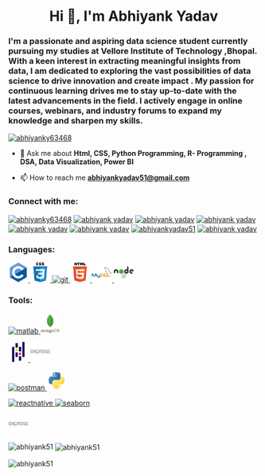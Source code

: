 <h1 align="center">Hi 👋, I'm Abhiyank Yadav</h1>
<h3 align="left">I'm a passionate and aspiring data science student currently pursuing my studies at Vellore Institute of Technology ,Bhopal. With a keen interest in extracting meaningful insights from data, I am dedicated to exploring the vast possibilities of data science to drive innovation and create impact . My passion for continuous learning drives me to stay up-to-date with the latest advancements in the field. I actively engage in online courses, webinars, and industry forums to expand my knowledge and sharpen my skills.</h3>

<p align="left"> <a href="https://twitter.com/abhiyanky63468" target="blank"><img src="https://img.shields.io/twitter/follow/abhiyanky63468?logo=twitter&style=for-the-badge" alt="abhiyanky63468" /></a> </p>

- 💬 Ask me about **Html, CSS, Python Programming, R- Programming , DSA, Data Visualization, Power BI**

- 📫 How to reach me **abhiyankyadav51@gmail.com**

<h3 align="left">Connect with me:</h3>
<p align="left">
<a href="https://twitter.com/abhiyanky63468" target="blank"><img align="center" src="https://raw.githubusercontent.com/rahuldkjain/github-profile-readme-generator/master/src/images/icons/Social/twitter.svg" alt="abhiyanky63468" height="30" width="40" /></a>
<a href="https://linkedin.com/in/abhiyank yadav" target="blank"><img align="center" src="https://raw.githubusercontent.com/rahuldkjain/github-profile-readme-generator/master/src/images/icons/Social/linked-in-alt.svg" alt="abhiyank yadav" height="30" width="40" /></a>
<a href="https://fb.com/abhiyank yadav" target="blank"><img align="center" src="https://raw.githubusercontent.com/rahuldkjain/github-profile-readme-generator/master/src/images/icons/Social/facebook.svg" alt="abhiyank yadav" height="30" width="40" /></a>
<a href="https://instagram.com/abhiyank yadav" target="blank"><img align="center" src="https://raw.githubusercontent.com/rahuldkjain/github-profile-readme-generator/master/src/images/icons/Social/instagram.svg" alt="abhiyank yadav" height="30" width="40" /></a><br>
<a href="https://kaggle.com/abhiyank yadav" target="blank"><img align="center" src="https://raw.githubusercontent.com/rahuldkjain/github-profile-readme-generator/master/src/images/icons/Social/kaggle.svg" alt="abhiyank yadav" height="30" width="40" /></a>
<a href="https://www.hackerrank.com/abhiyank yadav" target="blank"><img align="center" src="https://raw.githubusercontent.com/rahuldkjain/github-profile-readme-generator/master/src/images/icons/Social/hackerrank.svg" alt="abhiyank yadav" height="30" width="40" /></a>
<a href="https://codeforces.com/profile/abhiyankyadav51" target="blank"><img align="center" src="https://raw.githubusercontent.com/rahuldkjain/github-profile-readme-generator/master/src/images/icons/Social/codeforces.svg" alt="abhiyankyadav51" height="30" width="40" /></a>
<a href="https://www.leetcode.com/abhiyank yadav" target="blank"><img align="center" src="https://raw.githubusercontent.com/rahuldkjain/github-profile-readme-generator/master/src/images/icons/Social/leet-code.svg" alt="abhiyank yadav" height="30" width="40" /></a>
</p>

<h3 align="left">Languages:</h3>
<p align="left"> <a href="https://www.cprogramming.com/" target="_blank" rel="noreferrer"> <img src="https://raw.githubusercontent.com/devicons/devicon/master/icons/c/c-original.svg" alt="c" width="40" height="40"/> </a>
<a href="https://www.w3schools.com/css/" target="_blank" rel="noreferrer"> <img src="https://raw.githubusercontent.com/devicons/devicon/master/icons/css3/css3-original-wordmark.svg" alt="css3" width="40" height="40"/> </a> 
<a href="https://git-scm.com/" target="_blank" rel="noreferrer"> <img src="https://www.vectorlogo.zone/logos/git-scm/git-scm-icon.svg" alt="git" width="40" height="40"/> </a>
<a href="https://www.w3.org/html/" target="_blank" rel="noreferrer"> <img src="https://raw.githubusercontent.com/devicons/devicon/master/icons/html5/html5-original-wordmark.svg" alt="html5" width="40" height="40"/> </a>
<a href="https://www.mysql.com/" target="_blank" rel="noreferrer"> <img src="https://raw.githubusercontent.com/devicons/devicon/master/icons/mysql/mysql-original-wordmark.svg" alt="mysql" width="40" height="40"/> </a> <a href="https://nodejs.org" target="_blank" rel="noreferrer"> <img src="https://raw.githubusercontent.com/devicons/devicon/master/icons/nodejs/nodejs-original-wordmark.svg" alt="nodejs" width="40" height="40"/> </a>

<h3 align="left">Tools:</h3>
<a href="https://www.mathworks.com/" target="_blank" rel="noreferrer"> <img src="https://upload.wikimedia.org/wikipedia/commons/2/21/Matlab_Logo.png" alt="matlab" width="40" height="40"/> </a> <a href="https://www.mongodb.com/" target="_blank" rel="noreferrer"> <img src="https://raw.githubusercontent.com/devicons/devicon/master/icons/mongodb/mongodb-original-wordmark.svg" alt="mongodb" width="40" height="40"/> </a>

<a href="https://pandas.pydata.org/" target="_blank" rel="noreferrer"> <img src="https://raw.githubusercontent.com/devicons/devicon/2ae2a900d2f041da66e950e4d48052658d850630/icons/pandas/pandas-original.svg" alt="pandas" width="40" height="40"/> </a> <a href="https://expressjs.com" target="_blank" rel="noreferrer"> <img src="https://raw.githubusercontent.com/devicons/devicon/master/icons/express/express-original-wordmark.svg" alt="express" width="40" height="40"/> </a>

<a href="https://postman.com" target="_blank" rel="noreferrer"> <img src="https://www.vectorlogo.zone/logos/getpostman/getpostman-icon.svg" alt="postman" width="40" height="40"/> </a> <a href="https://www.python.org" target="_blank" rel="noreferrer"> <img src="https://raw.githubusercontent.com/devicons/devicon/master/icons/python/python-original.svg" alt="python" width="40" height="40"/> </a>

<a href="https://reactnative.dev/" target="_blank" rel="noreferrer"> <img src="https://reactnative.dev/img/header_logo.svg" alt="reactnative" width="40" height="40"/> </a> <a href="https://seaborn.pydata.org/" target="_blank" rel="noreferrer"> <img src="https://seaborn.pydata.org/_images/logo-mark-lightbg.svg" alt="seaborn" width="40" height="40"/> </a> </p>

<a href="https://expressjs.com" target="_blank" rel="noreferrer"> <img src="https://raw.githubusercontent.com/devicons/devicon/master/icons/express/express-original-wordmark.svg" alt="express" width="40" height="40"/> </a>

<p><img align="left" src="https://github-readme-stats.vercel.app/api/top-langs?username=abhiyank51&show_icons=true&locale=en&layout=compact" alt="abhiyank51" /></p>

<p>&nbsp;<img align="center" src="https://github-readme-stats.vercel.app/api?username=abhiyank51&show_icons=true&locale=en" alt="abhiyank51" /></p>

<p><img align="center" src="https://github-readme-streak-stats.herokuapp.com/?user=abhiyank51&" alt="abhiyank51" /></p>
